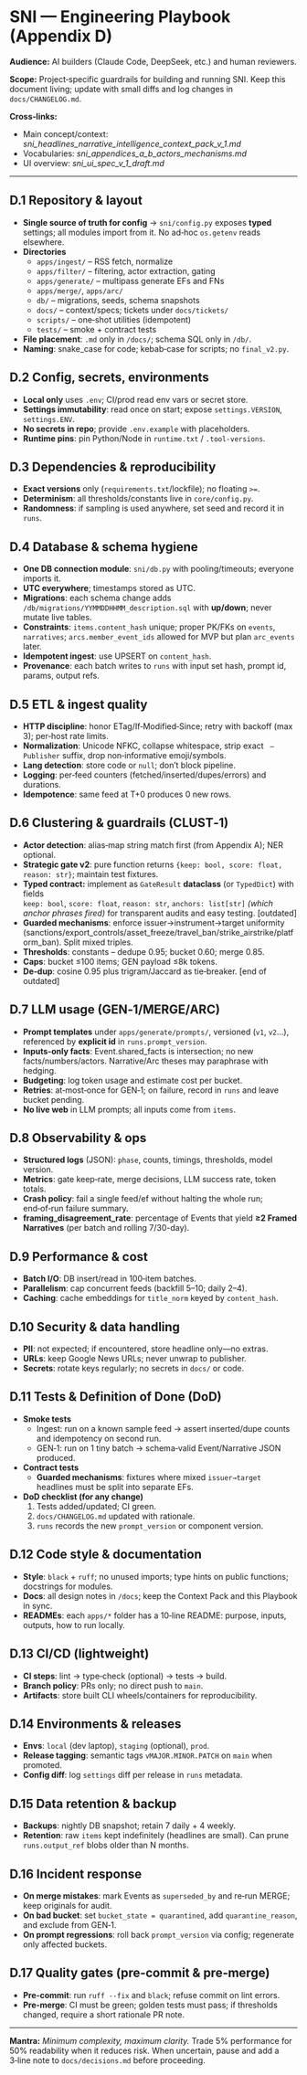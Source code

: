 # SNI — Engineering Playbook (Appendix D)

**Audience:** AI builders (Claude Code, DeepSeek, etc.) and human reviewers.

**Scope:** Project‑specific guardrails for building and running SNI. Keep this document living; update with small diffs and log changes in `docs/CHANGELOG.md`.

**Cross‑links:**

- Main concept/context: *sni_headlines_narrative_intelligence_context_pack_v_1.md*
- Vocabularies: *sni_appendices_a_b_actors_mechanisms.md*
- UI overview: *sni_ui_spec_v_1_draft.md*

---

## D.1 Repository & layout

- **Single source of truth for config** → `sni/config.py` exposes **typed** settings; all modules import from it. No ad‑hoc `os.getenv` reads elsewhere.
- **Directories**
  - `apps/ingest/` – RSS fetch, normalize
  - `apps/filter/` – filtering, actor extraction, gating
  - `apps/generate/` – multipass generate EFs and FNs
  - `apps/merge/`, `apps/arc/`
  - `db/` – migrations, seeds, schema snapshots
  - `docs/` – context/specs; tickets under `docs/tickets/`
  - `scripts/` – one‑shot utilities (idempotent)
  - `tests/` – smoke + contract tests
- **File placement**: `.md` only in `/docs/`; schema SQL only in `/db/`.
- **Naming**: snake\_case for code; kebab‑case for scripts; no `final_v2.py`.

## D.2 Config, secrets, environments

- **Local only** uses `.env`; CI/prod read env vars or secret store.
- **Settings immutability**: read once on start; expose `settings.VERSION`, `settings.ENV`.
- **No secrets in repo**; provide `.env.example` with placeholders.
- **Runtime pins**: pin Python/Node in `runtime.txt` / `.tool-versions`.

## D.3 Dependencies & reproducibility

- **Exact versions** only (`requirements.txt`/lockfile); no floating `>=`.
- **Determinism**: all thresholds/constants live in `core/config.py`.
- **Randomness**: if sampling is used anywhere, set seed and record it in `runs`.

## D.4 Database & schema hygiene

- **One DB connection module**: `sni/db.py` with pooling/timeouts; everyone imports it.
- **UTC everywhere**; timestamps stored as UTC.
- **Migrations**: each schema change adds `/db/migrations/YYMMDDHHMM_description.sql` with **up/down**; never mutate live tables.
- **Constraints**: `items.content_hash` unique; proper PK/FKs on `events`, `narratives`; `arcs.member_event_ids` allowed for MVP but plan `arc_events` later.
- **Idempotent ingest**: use UPSERT on `content_hash`.
- **Provenance**: each batch writes to `runs` with input set hash, prompt id, params, output refs.

## D.5 ETL & ingest quality

- **HTTP discipline**: honor ETag/If‑Modified‑Since; retry with backoff (max 3); per‑host rate limits.
- **Normalization**: Unicode NFKC, collapse whitespace, strip exact ` – Publisher` suffix, drop non‑informative emoji/symbols.
- **Lang detection**: store code or `null`; don’t block pipeline.
- **Logging**: per‑feed counters (fetched/inserted/dupes/errors) and durations.
- **Idempotence**: same feed at T+0 produces 0 new rows.

## D.6 Clustering & guardrails (CLUST‑1)

- **Actor detection**: alias‑map string match first (from Appendix A); NER optional.
- **Strategic gate v2**: pure function returns `{keep: bool, score: float, reason: str}`; maintain test fixtures.
- **Typed contract:** implement as `GateResult` **dataclass** (or `TypedDict`) with fields\
  `keep: bool`, `score: float`, `reason: str`, `anchors: list[str]` *(which anchor phrases fired)* for transparent audits and easy testing.
[outdated]
- **Guarded mechanisms**: enforce issuer→instrument→target uniformity (sanctions/export\_controls/asset\_freeze/travel\_ban/strike\_airstrike/platform\_ban). Split mixed triples.
- **Thresholds**: constants – dedupe 0.95; bucket 0.60; merge 0.85.
- **Caps**: bucket ≤100 items; GEN payload ≤8k tokens.
- **De‑dup**: cosine 0.95 plus trigram/Jaccard as tie‑breaker.
[end of outdated]

## D.7 LLM usage (GEN‑1/MERGE/ARC)

- **Prompt templates** under `apps/generate/prompts/`, versioned (`v1`, `v2`…), referenced by **explicit id** in `runs.prompt_version`.
- **Inputs‑only facts**: Event.shared\_facts is intersection; no new facts/numbers/actors. Narrative/Arc theses may paraphrase with hedging.
- **Budgeting**: log token usage and estimate cost per bucket.
- **Retries**: at‑most‑once for GEN‑1; on failure, record in `runs` and leave bucket pending.
- **No live web** in LLM prompts; all inputs come from `items`.

## D.8 Observability & ops

- **Structured logs** (JSON): `phase`, counts, timings, thresholds, model version.
- **Metrics**: gate keep‑rate, merge decisions, LLM success rate, token totals.
- **Crash policy**: fail a single feed/ef without halting the whole run; end‑of‑run failure summary.
- **framing\_disagreement\_rate**: percentage of Events that yield **≥2 Framed Narratives** (per batch and rolling 7/30-day).

## D.9 Performance & cost

- **Batch I/O**: DB insert/read in 100‑item batches.
- **Parallelism**: cap concurrent feeds (backfill 5–10; daily 2–4).
- **Caching**: cache embeddings for `title_norm` keyed by `content_hash`.

## D.10 Security & data handling

- **PII**: not expected; if encountered, store headline only—no extras.
- **URLs**: keep Google News URLs; never unwrap to publisher.
- **Secrets**: rotate keys regularly; no secrets in `docs/` or code.

## D.11 Tests & Definition of Done (DoD)

- **Smoke tests**
  - Ingest: run on a known sample feed → assert inserted/dupe counts and idempotency on second run.
  - GEN‑1: run on 1 tiny batch → schema‑valid Event/Narrative JSON produced.
- **Contract tests**
  - **Guarded mechanisms**: fixtures where mixed `issuer→target` headlines must be split into separate EFs.
- **DoD checklist (for any change)**
  1. Tests added/updated; CI green.
  2. `docs/CHANGELOG.md` updated with rationale.
  3. `runs` records the new `prompt_version` or component version.

## D.12 Code style & documentation

- **Style**: `black` + `ruff`; no unused imports; type hints on public functions; docstrings for modules.
- **Docs**: all design notes in `/docs`; keep the Context Pack and this Playbook in sync.
- **READMEs**: each `apps/*` folder has a 10‑line README: purpose, inputs, outputs, how to run locally.

## D.13 CI/CD (lightweight)

- **CI steps**: lint → type‑check (optional) → tests → build.
- **Branch policy**: PRs only; no direct push to `main`.
- **Artifacts**: store built CLI wheels/containers for reproducibility.

## D.14 Environments & releases

- **Envs**: `local` (dev laptop), `staging` (optional), `prod`.
- **Release tagging**: semantic tags `vMAJOR.MINOR.PATCH` on `main` when promoted.
- **Config diff**: log `settings` diff per release in `runs` metadata.

## D.15 Data retention & backup

- **Backups**: nightly DB snapshot; retain 7 daily + 4 weekly.
- **Retention**: raw `items` kept indefinitely (headlines are small). Can prune `runs.output_ref` blobs older than N months.

## D.16 Incident response

- **On merge mistakes**: mark Events as `superseded_by` and re‑run MERGE; keep originals for audit.
- **On bad bucket**: set `bucket_state = quarantined`, add `quarantine_reason`, and exclude from GEN‑1.
- **On prompt regressions**: roll back `prompt_version` via config; regenerate only affected buckets.

## D.17 Quality gates (pre‑commit & pre‑merge)

- **Pre‑commit**: run `ruff --fix` and `black`; refuse commit on lint errors.
- **Pre‑merge**: CI must be green; golden tests must pass; if thresholds changed, require a short rationale PR note.

---

**Mantra:** *Minimum complexity, maximum clarity.* Trade 5% performance for 50% readability when it reduces risk. When uncertain, pause and add a 3‑line note to `docs/decisions.md` before proceeding.

